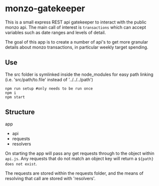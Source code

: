 # monzo-gatekeeper

This is a small express REST api gatekeeper to interact with the public monzo api.
The main call of interest is `transactions` which can accept variables such as date ranges and levels of detail.

The goal of this app is to create a number of api's to get more granular details about monzo transactions, in particular weekly target spending.

## Use

The src folder is symlinked inside the node_modules for easy path linking (i.e. 'src/path/to.file' instead of '../../../path')
```
npm run setup #only needs to be run once
npm i
npm start

```

## Structure

app
- api
- requests
- resolvers

On starting the app will pass any get requests through to the object within `api.js`.
Any requests that do not match an object key will return a `${path} does not exist`.

The requests are stored within the requests folder, and the means of resolving that call are stored with 'resolvers'.




